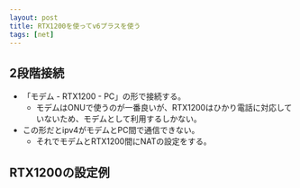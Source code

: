 ```yaml
---
layout: post
title: RTX1200を使ってv6プラスを使う
tags: [net]
---
```


## 2段階接続

- 「モデム - RTX1200 - PC」の形で接続する。
  - モデムはONUで使うのが一番良いが、RTX1200はひかり電話に対応していないため、モデムとして利用するしかない。
- この形だとipv4がモデムとPC間で通信できない。
  - それでモデムとRTX1200間にNATの設定をする。

## RTX1200の設定例

<script src="https://gist.github.com/yui0/a6ab53e1326c0dec94b34594322c28a5.js"></script>
